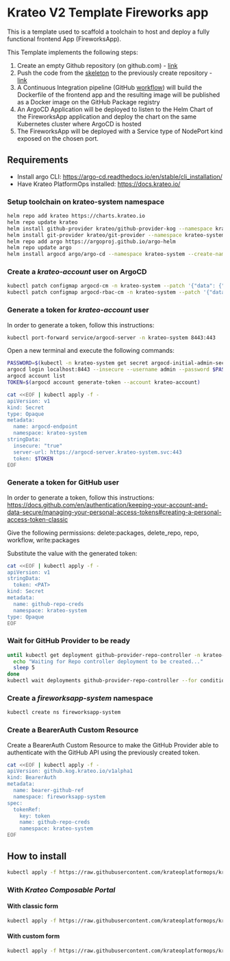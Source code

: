 # Krateo V2 Template Fireworks app

This is a template used to scaffold a toolchain to host and deploy a fully functional frontend App (FireworksApp).

This Template implements the following steps:
1. Create an empty Github repository (on github.com) - [link](https://github.com/krateoplatformops/krateo-v2-template-fireworksapp/blob/main/chart/templates/git-repo.yaml)
2. Push the code from the [skeleton](https://github.com/krateoplatformops/krateo-v2-template-fireworksapp/tree/main/skeleton) to the previously create repository - [link](https://github.com/krateoplatformops/krateo-v2-template-fireworksapp/blob/main/chart/templates/git-clone.yaml)
3. A Continuous Integration pipeline (GitHub [workflow](https://github.com/krateoplatformops/krateo-v2-template-fireworksapp/blob/main/skeleton/.github/workflows/ci.yml)) will build the Dockerfile of the frontend app and the resulting image will be published as a Docker image on the GitHub Package registry
4. An ArgoCD Application will be deployed to listen to the Helm Chart of the FireworksApp application and deploy the chart on the same Kubernetes cluster where ArgoCD is hosted
5. The FireworksApp will be deployed with a Service type of NodePort kind exposed on the chosen port.

## Requirements

- Install argo CLI: https://argo-cd.readthedocs.io/en/stable/cli_installation/
- Have Krateo PlatformOps installed: https://docs.krateo.io/

### Setup toolchain on krateo-system namespace

```sh
helm repo add krateo https://charts.krateo.io
helm repo update krateo
helm install github-provider krateo/github-provider-kog --namespace krateo-system --create-namespace
helm install git-provider krateo/git-provider --namespace krateo-system --create-namespace
helm repo add argo https://argoproj.github.io/argo-helm
helm repo update argo
helm install argocd argo/argo-cd --namespace krateo-system --create-namespace --wait
```

### Create a *krateo-account* user on ArgoCD

```sh
kubectl patch configmap argocd-cm -n krateo-system --patch '{"data": {"accounts.krateo-account": "apiKey, login"}}'
kubectl patch configmap argocd-rbac-cm -n krateo-system --patch '{"data": {"policy.default": "role:readonly"}}'
```

### Generate a token for *krateo-account* user

In order to generate a token, follow this instructions:

```sh
kubectl port-forward service/argocd-server -n krateo-system 8443:443
```

Open a new terminal and execute the following commands:

```sh
PASSWORD=$(kubectl -n krateo-system get secret argocd-initial-admin-secret -o jsonpath="{.data.password}" | base64 -d)
argocd login localhost:8443 --insecure --username admin --password $PASSWORD
argocd account list
TOKEN=$(argocd account generate-token --account krateo-account)

cat <<EOF | kubectl apply -f -
apiVersion: v1
kind: Secret
type: Opaque
metadata:
  name: argocd-endpoint
  namespace: krateo-system
stringData:
  insecure: "true"
  server-url: https://argocd-server.krateo-system.svc:443
  token: $TOKEN
EOF
```

### Generate a token for GitHub user

In order to generate a token, follow this instructions: https://docs.github.com/en/authentication/keeping-your-account-and-data-secure/managing-your-personal-access-tokens#creating-a-personal-access-token-classic

Give the following permissions: delete:packages, delete_repo, repo, workflow, write:packages

Substitute the <PAT> value with the generated token:

```sh
cat <<EOF | kubectl apply -f -
apiVersion: v1
stringData:
  token: <PAT>
kind: Secret
metadata:
  name: github-repo-creds
  namespace: krateo-system
type: Opaque
EOF
```

### Wait for GitHub Provider to be ready

```sh
until kubectl get deployment github-provider-repo-controller -n krateo-system &>/dev/null; do
  echo "Waiting for Repo controller deployment to be created..."
  sleep 5
done
kubectl wait deployments github-provider-repo-controller --for condition=Available=True --namespace krateo-system --timeout=300s

```

### Create a *fireworksapp-system* namespace

```sh
kubectl create ns fireworksapp-system
```

### Create a BearerAuth Custom Resource

Create a BearerAuth Custom Resource to make the GitHub Provider able to authenticate with the GitHub API using the previously created token.

```sh
cat <<EOF | kubectl apply -f -
apiVersion: github.kog.krateo.io/v1alpha1
kind: BearerAuth
metadata:
  name: bearer-github-ref
  namespace: fireworksapp-system
spec:
  tokenRef:
    key: token
    name: github-repo-creds
    namespace: krateo-system
EOF
```

## How to install

```sh
kubectl apply -f https://raw.githubusercontent.com/krateoplatformops/krateo-v2-template-fireworksapp/refs/heads/main/compositiondefinition.yaml
```

### With *Krateo Composable Portal*

#### With classic form

```sh
kubectl apply -f https://raw.githubusercontent.com/krateoplatformops/krateo-v2-template-fireworksapp/refs/heads/main/form.yaml
```

#### With custom form

```sh
kubectl apply -f https://raw.githubusercontent.com/krateoplatformops/krateo-v2-template-fireworksapp/refs/heads/main/customform.yaml
```